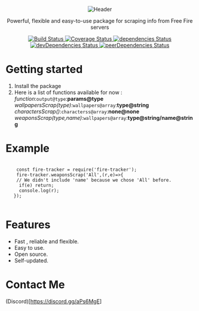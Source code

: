 <p align="center">
   <img src="https://raw.githubusercontent.com/kokkoooo/fire-tracker/master/header.png?token=AKIFUTBH4QANTQQVFZHD34C6GMSWQ" alt="Header">
</p>

<p align="center">
  Powerful, flexible and easy-to-use package for scraping info from Free Fire servers
</p>

<p align="center">
  <a href="https://travis-ci.org/kokkoooo/fire-tracker">
    <img src="https://travis-ci.org/kokkoooo/fire-tracker.svg?branch=master" alt="Build Status">
  </a>
  <a href="https://coveralls.io/github/kokkoooo/fire-tracker?branch=master">
    <img src="https://coveralls.io/repos/github/kokkoooo/fire-tracker/badge.svg?branch=master" alt="Coverage Status">
  </a>
  <a href="https://david-dm.org/kokkoooo/fire-tracker">
    <img src="https://david-dm.org/kokkoooo/fire-tracker/status.svg" alt="dependencies Status">
  </a>
  <a href="https://david-dm.org/kokkoooo/fire-tracker?type=dev">
    <img src="https://david-dm.org/kokkoooo/fire-tracker/dev-status.svg" alt="devDependencies Status">
  </a>
  <a href="https://david-dm.org/kokkoooo/fire-tracker?type=peer">
    <img src="https://david-dm.org/kokkoooo/fire-tracker/peer-status.svg" alt="peerDependencies Status">
  </a>
</p>

# Getting started
1. Install the package
2. Here is a list of functions available for now :
   *function*:`output@type`:**params@type**
   *wallpapersScrap(type)*:`wallpapers@array`:**type@string**
   *charactersScrap()*:`characterss@array`:**none@none**
   *weaponsScrap(type,name)*:`wallpapers@array`:**type@string/name@string**

# Example
   <code>
   	const fire-tracker = require('fire-tracker');
   	fire-tracker.weaponsScrap('All',(r,e)=>{
   	// We didn't include 'name' because we chose 'All' before.
     if(e) return;
     console.log(r);
   });
   </code>
  
# Features
- Fast , reliable and flexible.
- Easy to use.
- Open source.
- Self-updated.

# Contact Me
(Discord)[https://discord.gg/aPs6MgE]